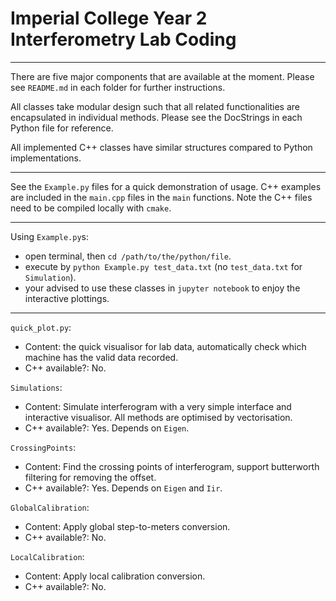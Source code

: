# Imperial College Year 2 Interferometry Lab Coding

---

There are five major components that are available at the moment. Please see `README.md` in each folder for further instructions. 

All classes take modular design such that all related functionalities are encapsulated in individual methods. Please see the DocStrings in each Python file for reference.

All implemented C++ classes have similar structures compared to Python implementations.

---

See the `Example.py` files for a quick demonstration of usage. C++ examples are included in the `main.cpp` files in the `main` functions. Note the C++ files need to be compiled locally with `cmake`.

---

Using `Example.py`s:
- open terminal, then `cd /path/to/the/python/file`.
- execute by `python Example.py test_data.txt` (no `test_data.txt` for `Simulation`).
- your advised to use these classes in `jupyter notebook` to enjoy the interactive plottings.

---

`quick_plot.py`:
- Content: the quick visualisor for lab data, automatically check which machine has the valid data recorded.
- C++ available?: No.

`Simulations`:
- Content: Simulate interferogram with a very simple interface and interactive visualisor. All methods are optimised by vectorisation.
- C++ available?: Yes. Depends on `Eigen`.

`CrossingPoints`:
- Content: Find the crossing points of interferogram, support butterworth filtering for removing the offset.
- C++ available?: Yes. Depends on `Eigen` and `Iir`.

`GlobalCalibration`:
- Content: Apply global step-to-meters conversion.
- C++ available?: No.

`LocalCalibration`:
- Content: Apply local calibration conversion.
- C++ available?: No.


